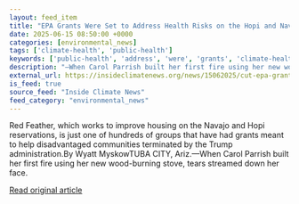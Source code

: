 ```yaml
---
layout: feed_item
title: "EPA Grants Were Set to Address Health Risks on the Hopi and Navajo Reservations, Until the Trump Administration Cut Them"
date: 2025-06-15 08:50:00 +0000
categories: [environmental_news]
tags: ['climate-health', 'public-health']
keywords: ['public-health', 'address', 'were', 'grants', 'climate-health']
description: "—When Carol Parrish built her first fire using her new wood-burning stove, tears streamed down her face"
external_url: https://insideclimatenews.org/news/15062025/cut-epa-grants-hopi-navajo-reservations/
is_feed: true
source_feed: "Inside Climate News"
feed_category: "environmental_news"
---
```


Red Feather, which works to improve housing on the Navajo and Hopi reservations, is just one of hundreds of groups that have had grants meant to help disadvantaged communities terminated by the Trump administration.By Wyatt MyskowTUBA CITY, Ariz.—When Carol Parrish built her first fire using her new wood-burning stove, tears streamed down her face.&nbsp;

[Read original article](https://insideclimatenews.org/news/15062025/cut-epa-grants-hopi-navajo-reservations/)
